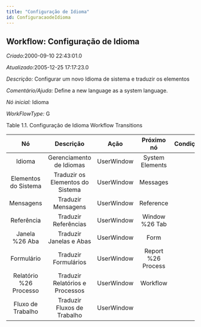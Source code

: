 ```yaml
---
title: "Configuração de Idioma"
id: ConfiguracaodeIdioma
---
```

<div id="d31497e1" class="section chapter">

<div class="titlepage">

<div>

<div>

## Workflow: Configuração de Idioma

</div>

</div>

</div>

<span class="emphasis"> *Criado:*</span>2000-09-10 22:43:01.0

<span class="emphasis">*Atualizado:*</span>2005-12-25 17:17:23.0

<span class="emphasis"> *Descrição:* </span> Configurar um novo Idioma
de sistema e traduzir os elementos

<span class="emphasis"> *Comentário/Ajuda:* </span>Define a new language
as a system language.

<span class="emphasis"> *Nó inicial:* </span>Idioma

<span class="emphasis"> *WorkFlowType:* </span>G

<div id="d31497e29" class="table">

<div class="table-title">

Table 1.1. Configuração de Idioma Workflow
Transitions

</div>

<div class="table-contents">

|           Nó           |            Descrição             |    Ação    |     Próximo nó     | Condição |
| :--------------------: | :------------------------------: | :--------: | :----------------: | :------: |
|         Idioma         |     Gerenciamento de Idiomas     | UserWindow |  System Elements   |          |
|  Elementos do Sistema  | Traduzir os Elementos do Sistema | UserWindow |      Messages      |          |
|       Mensagens        |        Traduzir Mensagens        | UserWindow |     Reference      |          |
|       Referência       |       Traduzir Referências       | UserWindow |   Window %26 Tab   |          |
|     Janela %26 Aba     |     Traduzir Janelas e Abas      | UserWindow |        Form        |          |
|       Formulário       |       Traduzir Formulários       | UserWindow | Report %26 Process |          |
| Relatório %26 Processo | Traduzir Relatórios e Processos  | UserWindow |      Workflow      |          |
|   Fluxo de Trabalho    |   Traduzir Fluxos de Trabalho    | UserWindow |                    |          |

</div>

</div>

  

</div>
